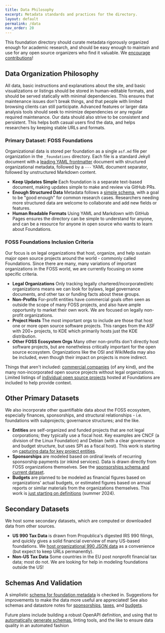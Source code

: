 ```yaml
---
title: Data Philosophy
excerpt: Metadata standards and practices for the directory.
layout: default
permalink: /data
nav_order: 20
---
```


This foundation directory should curate metadata rigorously organized enough for academic research, and should be easy enough to maintain and use for any open source organizers who find it valuable.  We [encourage contributions](https://github.com/Punderthings/fossfoundation/blob/main/CONTRIBUTING.md)!

## Data Organization Philosophy

All data, basic instructions and explanations about the site, and basic visualizations or listings should be stored in human-editable formats, and should be served statically with minimal dependencies.  This ensures that maintenance issues don't break things, and that people with limited browsing clients can still participate.  Advanced features or larger data analysis tools should seek to minimize dependencies or any regular required maintenance.  Our data should also strive to be consistent and persistent.  This helps both casual users find the data, and helps researchers by keeping stable URLs and formats.

### Primary Dataset: FOSS Foundations

Organizational data is stored per foundation as a single `asf.md` file per organization in the `_foundations` directory.  Each file is a standard Jekyll document with a [leading YAML frontmatter](https://jekyllrb.com/docs/front-matter/) document with structured organizational metadata, followed by a `---` YAML document separator, followed by unstructured Markdown content.

- **Keep Updates Simple** Each foundation is a separate text-based document, making updates simple to make and review via GitHub PRs.
- **Enough Structured Data** Metadata follows a [simple schema](https://github.com/Punderthings/fossfoundation/blob/main/_data/foundations-schema.json), with a goal to be "good enough" for common research cases.  Researchers needing more structured data are welcome to collaborate and add new fields or features.
- **Human Readable Formats** Using YAML and Markdown with GitHub Pages ensures the directory can be simple to understand for anyone, and can be a resource for anyone in open source who wants to learn about Foundations.

### FOSS Foundations Inclusion Criteria

Our focus is on legal organizations that host, organize, and help sustain major open source projects around the world - commonly called Foundations.  Since there are many, many variations of important organizations in the FOSS world, we are currently focusing on some specific criteria.

- **Legal Organizations** Only tracking legally chartered/incorporated/etc organizations means we can look for bylaws, legal governance documents, and other tax or funding facts about these groups.
- **Non-Profits** For-profit entities have commercial goals often seen as outside the scope of many FOSS projects, and also have ample opportunity to market their own work.  We are focused on legally non-profit organizations.
- **Project Hosts** The most important orgs to include are those that host one or more open source software projects.  This ranges from the ASF with 200+ projects, to KDE which primarily hosts just the KDE distribution.
- **Other FOSS Ecosystem Orgs** Many other non-profits don't directly host software projects, but are nonetheless critically important for the open source ecosystem.  Organizations like the OSI and WikiMedia may also be included, even though their impact on projects is more indirect.

Things that aren't included: [commercial companies](commercial) (of any kind), and the many non-incorporated open source projects without legal organizations.  Limited listings of [individual open source projects](projects) hosted at Foundations are included to help provide context.

## Other Primary Datasets

We also incorporate other quantifiable data about the FOSS ecosystem, especially finances, sponsorships, and structural relationships - i.e. foundations with subprojects; governance structures; and the like.

- **Entities** are self-organized and funded projects that are not legal corporations; they typically use a fiscal host.  Key examples are CNCF (a division of the Linux Foundation) and Debian (with a clear governance and budget structure, but uses SPI as a fiscal host).  This work is starting on [capturing data for key project entities](entities).
- **Sponsorships** are modeled based on ordinal levels of recurring sponsorship payments (or inkind services).  Data is drawn directly from FOSS organizations themselves.  See the [sponsorships schema and current dataset](sponsorships).
- **Budgets** are planned to be modeled as financial figures based on organizations' actual budgets, or estimated figures based on annual reports or similar materials from the organizations themselves.  This work is [just starting on definitions](budgets) (summer 2024).

## Secondary Datasets

We host some secondary datasets, which are computed or downloaded data from other sources.

- **US 990 Tax Data** is drawn from Propublica's digested IRS 990 filings, and quickly gives a solid financial overview of many US-based foundations.  We [host organizational 990 JSON data](taxes) as a convenience (but expect to keep URLs permanently).
- **Non-US Tax Data** Some countries in the EU post nonprofit financial tax data; most do not.  We are looking for help in modeling foundations outside the US!

## Schemas And Validation

A simplistic [schema for foundation metadata](https://github.com/Punderthings/fossfoundation/blob/main/_data/foundations-schema.json) is checked in.  Suggestions for improvements to make the data more useful are appreciated!  See also schemas and datastore notes for [sponsorships](sponsorships), [taxes](taxes), and [budgets](budgets).

Future plans include building a robust OpenAPI definition, and using that to [automatically generate schemas](workflow), linting tools, and the like to ensure data quality in an automated fashion